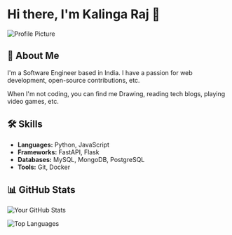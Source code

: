 # Hi there, I'm Kalinga Raj 👋

![Profile Picture](https://avatars.githubusercontent.com/u/68731220?s=200)

## 🚀 About Me

I'm a Software Engineer based in India. I have a passion for web development, open-source contributions, etc. 

When I'm not coding, you can find me Drawing, reading tech blogs, playing video games, etc.

## 🛠️ Skills

- **Languages:** Python, JavaScript
- **Frameworks:** FastAPI, Flask
- **Databases:** MySQL, MongoDB, PostgreSQL
- **Tools:** Git, Docker

## 📊 GitHub Stats

![Your GitHub Stats](https://github-readme-stats.vercel.app/api?username=kr32&show_icons=true&count_private=true&theme=radical)

![Top Languages](https://github-readme-stats.vercel.app/api/top-langs/?username=kr32&layout=compact)
